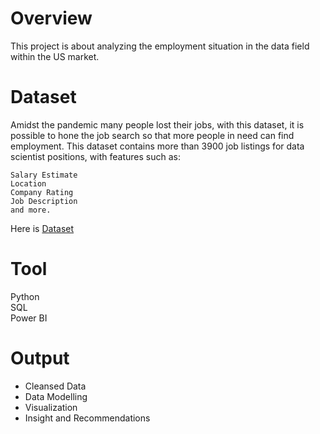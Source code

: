 # Overview
This project is about analyzing the employment situation in the data field within the US market.

# Dataset
Amidst the pandemic many people lost their jobs, with this dataset, it is possible to hone the job search so that more people in need can find employment.
This dataset contains more than 3900 job listings for data scientist positions, with features such as:

    Salary Estimate
    Location
    Company Rating
    Job Description
    and more.
Here is <a href="https://www.kaggle.com/datasets/andrewmvd/data-scientist-jobs">Dataset</a>

# Tool
Python<br>
SQL<br>
Power BI

# Output

* Cleansed Data
* Data Modelling
* Visualization
* Insight and Recommendations
